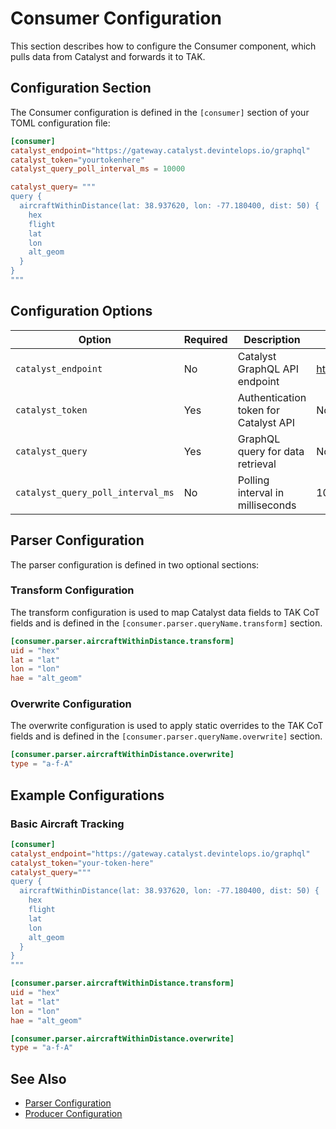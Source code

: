 # Consumer Configuration

This section describes how to configure the Consumer component, which pulls data from Catalyst and forwards it to TAK.

## Configuration Section

The Consumer configuration is defined in the `[consumer]` section of your TOML configuration file:

```toml
[consumer]
catalyst_endpoint="https://gateway.catalyst.devintelops.io/graphql"
catalyst_token="yourtokenhere"
catalyst_query_poll_interval_ms = 10000

catalyst_query= """
query {
  aircraftWithinDistance(lat: 38.937620, lon: -77.180400, dist: 50) {
    hex
    flight
    lat
    lon
    alt_geom
  }
}
"""
```

## Configuration Options

| Option | Required | Description | Default |
|--------|----------|-------------|---------|
| `catalyst_endpoint` | No | Catalyst GraphQL API endpoint | https://gateway.catalyst.devintelops.io/graphql |
| `catalyst_token` | Yes | Authentication token for Catalyst API | None |
| `catalyst_query` | Yes | GraphQL query for data retrieval | None |
| `catalyst_query_poll_interval_ms` | No | Polling interval in milliseconds | 10000 |

## Parser Configuration

The parser configuration is defined in two optional sections:

### Transform Configuration

The transform configuration is used to map Catalyst data fields to TAK CoT fields and is defined in the `[consumer.parser.queryName.transform]` section.
```toml
[consumer.parser.aircraftWithinDistance.transform]
uid = "hex"
lat = "lat"
lon = "lon"
hae = "alt_geom"
```


### Overwrite Configuration

The overwrite configuration is used to apply static overrides to the TAK CoT fields and is defined in the `[consumer.parser.queryName.overwrite]` section.
```toml
[consumer.parser.aircraftWithinDistance.overwrite]
type = "a-f-A"
```

## Example Configurations

### Basic Aircraft Tracking
```toml
[consumer]
catalyst_endpoint="https://gateway.catalyst.devintelops.io/graphql"
catalyst_token="your-token-here"
catalyst_query="""
query {
  aircraftWithinDistance(lat: 38.937620, lon: -77.180400, dist: 50) {
    hex
    flight
    lat
    lon
    alt_geom
  }
}
"""

[consumer.parser.aircraftWithinDistance.transform]
uid = "hex"
lat = "lat"
lon = "lon"
hae = "alt_geom"

[consumer.parser.aircraftWithinDistance.overwrite]
type = "a-f-A"
```

## See Also
- [Parser Configuration](./parser-config.md)
- [Producer Configuration](./producer-config.md)
